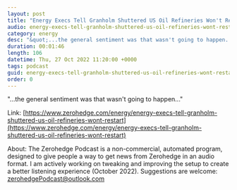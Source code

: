```yaml
---
layout: post
title: "Energy Execs Tell Granholm Shuttered US Oil Refineries Won't Restart"
audio: energy-execs-tell-granholm-shuttered-us-oil-refineries-wont-restart-0
category: energy
desc: "&quot;...the general sentiment was that wasn't going to happen...&quot;"
duration: 00:01:46
length: 106
datetime: Thu, 27 Oct 2022 11:20:00 +0000
tags: podcast
guid: energy-execs-tell-granholm-shuttered-us-oil-refineries-wont-restart-0
order: 0
---
```

&quot;...the general sentiment was that wasn't going to happen...&quot;

Link: [https://www.zerohedge.com/energy/energy-execs-tell-granholm-shuttered-us-oil-refineries-wont-restart](https://www.zerohedge.com/energy/energy-execs-tell-granholm-shuttered-us-oil-refineries-wont-restart)

About: The Zerohedge Podcast is a non-commercial, automated program, designed to give people a way to get news from Zerohedge in an audio format.  I am actively working on tweaking and improving the setup to create a better listening experience (October 2022).  Suggestions are welcome: [zerohedgePodcast@outlook.com](mailto:zerohedgePodcast@outlook.com)